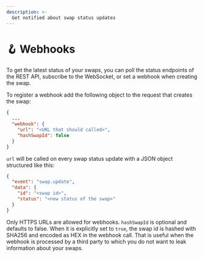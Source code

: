 ```yaml
---
description: >-
  Get notified about swap status updates
---
```


# 🪝 Webhooks

To get the latest status of your swaps, you can poll the status endpoints of the REST API, subscribe to the WebSocket,
or set a webhook when creating the swap.

To register a webhook add the following object to the request that creates the swap:

```json
{
  ...
  "webhook": {
    "url": "<URL that should called>",
    "hashSwapId": false
  }
}
```

`url` will be called on every swap status update with a JSON object structured like this:

```json
{
  "event": "swap.update",
  "data": {
    "id": "<swap id>",
    "status": "<new status of the swap>"
  }
}
```

Only HTTPS URLs are allowed for webhooks.
`hashSwapId` is optional and defaults to false.
When it is explicitly set to `true`, the swap id is hashed with SHA256 and encoded as HEX in the webhook call.
That is useful when the webhook is processed by a third party to which you do not want to leak information about your
swaps.
